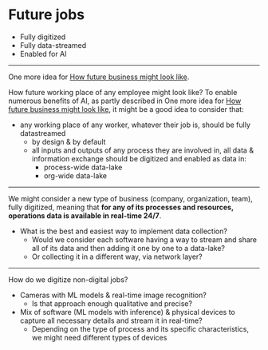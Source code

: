 # Future jobs

- Fully digitized
- Fully data-streamed
- Enabled for AI

---

One more idea for [How future business might look like](future-business.md).

How future working place of any employee might look like? To enable numerous benefits of AI, as partly described in One more idea for [How future business might look like](future-business.md), it might be a good idea to consider that:

- any working place of any worker, whatever their job is, should be fully datastreamed
  - by design & by default
  - all inputs and outputs of any process they are involved in, all data & information exchange should be digitized and enabled as data in:
    - process-wide data-lake
    - org-wide data-lake

---

We might consider a new type of business (company, organization, team), fully digitized, meaning that **for any of its processes and resources, operations data is available in real-time 24/7**.

- What is the best and easiest way to implement data collection?
  - Would we consider each software having a way to stream and share all of its data and then adding it one by one to a data-lake?
  - Or collecting it in a different way, via network layer?

---

How do we digitize non-digital jobs?

- Cameras with ML models & real-time image recognition?
  - Is that approach enough qualitative and precise?
- Mix of software (ML models with inference) & physical devices to capture all necessary details and stream it in real-time?
  - Depending on the type of process and its specific characteristics, we might need different types of devices

